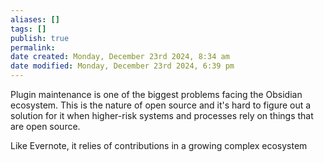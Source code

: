 ```yaml
---
aliases: []
tags: []
publish: true
permalink:
date created: Monday, December 23rd 2024, 8:34 am
date modified: Monday, December 23rd 2024, 6:39 pm
---
```


Plugin maintenance is one of the biggest problems facing the Obsidian ecosystem.  This is the nature of open source and it's hard to figure out a solution for it when higher-risk systems and processes rely on things that are open source.  

Like Evernote, it relies of contributions in a growing complex ecosystem